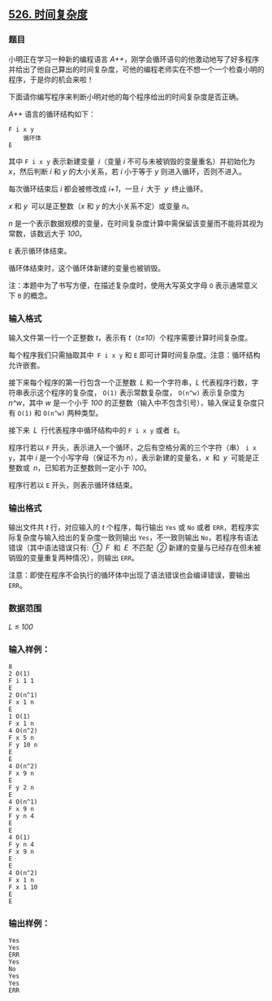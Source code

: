 ## [526. 时间复杂度](https://www.acwing.com/problem/content/528/)

### 题目

小明正在学习一种新的编程语言 *A++*，刚学会循环语句的他激动地写了好多程序并给出了他自己算出的时间复杂度，可他的编程老师实在不想一个一个检查小明的程序，于是你的机会来啦！

下面请你编写程序来判断小明对他的每个程序给出的时间复杂度是否正确。

*A++* 语言的循环结构如下：

```
F i x y
    循环体
E
```

其中 `F i x y` 表示新建变量 *i*（变量 *i* 不可与未被销毁的变量重名）并初始化为 *x*，然后判断 *i* 和 *y* 的大小关系，若 *i* 小于等于 *y* 则进入循环，否则不进入。

每次循环结束后 *i* 都会被修改成 *i+1*，一旦 *i* 大于 *y* 终止循环。

*x* 和 *y* 可以是正整数（*x* 和 *y* 的大小关系不定）或变量 *n*。

*n* 是一个表示数据规模的变量，在时间复杂度计算中需保留该变量而不能将其视为常数，该数远大于 *100*。

`E` 表示循环体结束。

循环体结束时，这个循环体新建的变量也被销毁。

注：本题中为了书写方便，在描述复杂度时，使用大写英文字母 `O` 表示通常意义下 `Θ` 的概念。

### 输入格式

输入文件第一行一个正整数 *t*，表示有 *t*（*t≤10*）个程序需要计算时间复杂度。

每个程序我们只需抽取其中 `F i x y` 和 `E` 即可计算时间复杂度。注意：循环结构允许嵌套。

接下来每个程序的第一行包含一个正整数 *L* 和一个字符串，*L* 代表程序行数，字符串表示这个程序的复杂度， `O(1)` 表示常数复杂度， `O(n^w)` 表示复杂度为 *n^w*，其中 *w* 是一个小于 *100* 的正整数（输入中不包含引号），输入保证复杂度只有 `O(1)` 和 `O(n^w)` 两种类型。

接下来 *L* 行代表程序中循环结构中的 `F i x y` 或者 `E`。

程序行若以 `F` 开头，表示进入一个循环，之后有空格分离的三个字符（串） `i x y`，其中 *i* 是一个小写字母（保证不为 *n*），表示新建的变量名，*x* 和 *y* 可能是正整数或 *n*，已知若为正整数则一定小于 *100*。

程序行若以 `E` 开头，则表示循环体结束。

### 输出格式

输出文件共 *t* 行，对应输入的 *t* 个程序，每行输出 `Yes` 或 `No` 或者 `ERR`，若程序实际复杂度与输入给出的复杂度一致则输出 `Yes`，不一致则输出 `No`，若程序有语法错误（其中语法错误只有: *①* *F* 和 *E* 不匹配 *②* 新建的变量与已经存在但未被销毁的变量重复两种情况），则输出 `ERR`。

注意：即使在程序不会执行的循环体中出现了语法错误也会编译错误，要输出 `ERR`。

### 数据范围

*L ≤ 100*

### 输入样例：

```
8
2 O(1)
F i 1 1
E
2 O(n^1)
F x 1 n
E
1 O(1)
F x 1 n
4 O(n^2)
F x 5 n
F y 10 n
E
E
4 O(n^2)
F x 9 n
E
F y 2 n
E
4 O(n^1)
F x 9 n
F y n 4
E
E
4 O(1)
F y n 4
F x 9 n
E
E
4 O(n^2)
F x 1 n
F x 1 10
E
E
```

### 输出样例：

```
Yes
Yes
ERR
Yes
No
Yes
Yes
ERR
```
